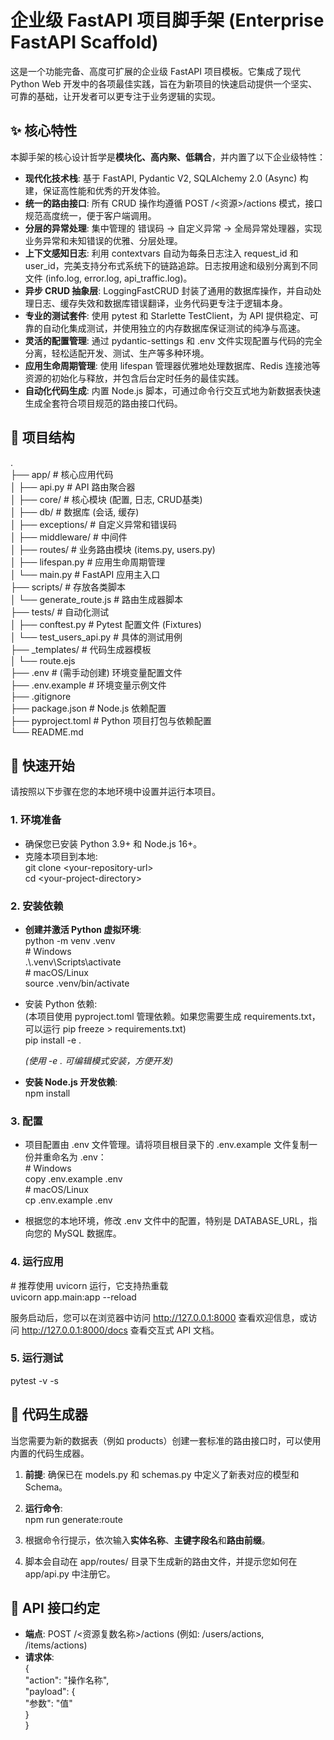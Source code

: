 # **企业级 FastAPI 项目脚手架 (Enterprise FastAPI Scaffold)**

这是一个功能完备、高度可扩展的企业级 FastAPI 项目模板。它集成了现代 Python Web 开发中的各项最佳实践，旨在为新项目的快速启动提供一个坚实、可靠的基础，让开发者可以更专注于业务逻辑的实现。

## **✨ 核心特性**

本脚手架的核心设计哲学是**模块化、高内聚、低耦合**，并内置了以下企业级特性：

* **现代化技术栈**: 基于 FastAPI, Pydantic V2, SQLAlchemy 2.0 (Async) 构建，保证高性能和优秀的开发体验。  
* **统一的路由接口**: 所有 CRUD 操作均遵循 POST /\<资源\>/actions 模式，接口规范高度统一，便于客户端调用。  
* **分层的异常处理**: 集中管理的 错误码 \-\> 自定义异常 \-\> 全局异常处理器，实现业务异常和未知错误的优雅、分层处理。  
* **上下文感知日志**: 利用 contextvars 自动为每条日志注入 request\_id 和 user\_id，完美支持分布式系统下的链路追踪。日志按用途和级别分离到不同文件 (info.log, error.log, api\_traffic.log)。  
* **异步 CRUD 抽象层**: LoggingFastCRUD 封装了通用的数据库操作，并自动处理日志、缓存失效和数据库错误翻译，业务代码更专注于逻辑本身。  
* **专业的测试套件**: 使用 pytest 和 Starlette TestClient，为 API 提供稳定、可靠的自动化集成测试，并使用独立的内存数据库保证测试的纯净与高速。  
* **灵活的配置管理**: 通过 pydantic-settings 和 .env 文件实现配置与代码的完全分离，轻松适配开发、测试、生产等多种环境。  
* **应用生命周期管理**: 使用 lifespan 管理器优雅地处理数据库、Redis 连接池等资源的初始化与释放，并包含后台定时任务的最佳实践。  
* **自动化代码生成**: 内置 Node.js 脚本，可通过命令行交互式地为新数据表快速生成全套符合项目规范的路由接口代码。

## **📂 项目结构**

.  
├── app/                  \# 核心应用代码  
│   ├── api.py            \# API 路由聚合器  
│   ├── core/             \# 核心模块 (配置, 日志, CRUD基类)  
│   ├── db/               \# 数据库 (会话, 缓存)  
│   ├── exceptions/       \# 自定义异常和错误码  
│   ├── middleware/       \# 中间件  
│   ├── routes/           \# 业务路由模块 (items.py, users.py)  
│   ├── lifespan.py       \# 应用生命周期管理  
│   └── main.py           \# FastAPI 应用主入口  
├── scripts/              \# 存放各类脚本  
│   └── generate\_route.js \# 路由生成器脚本  
├── tests/                \# 自动化测试  
│   ├── conftest.py       \# Pytest 配置文件 (Fixtures)  
│   └── test\_users\_api.py \# 具体的测试用例  
├── \_templates/           \# 代码生成器模板  
│   └── route.ejs  
├── .env                  \# (需手动创建) 环境变量配置文件  
├── .env.example          \# 环境变量示例文件  
├── .gitignore  
├── package.json          \# Node.js 依赖配置  
├── pyproject.toml        \# Python 项目打包与依赖配置  
└── README.md

## **🚀 快速开始**

请按照以下步骤在您的本地环境中设置并运行本项目。

### **1\. 环境准备**

* 确保您已安装 Python 3.9+ 和 Node.js 16+。  
* 克隆本项目到本地:  
  git clone \<your-repository-url\>  
  cd \<your-project-directory\>

### **2\. 安装依赖**

* **创建并激活 Python 虚拟环境**:  
  python \-m venv .venv  
  \# Windows  
  .\\.venv\\Scripts\\activate  
  \# macOS/Linux  
  source .venv/bin/activate

* 安装 Python 依赖:  
  (本项目使用 pyproject.toml 管理依赖。如果您需要生成 requirements.txt，可以运行 pip freeze \> requirements.txt)  
  pip install \-e .

  *(使用 \-e . 可编辑模式安装，方便开发)*  
* **安装 Node.js 开发依赖**:  
  npm install

### **3\. 配置**

* 项目配置由 .env 文件管理。请将项目根目录下的 .env.example 文件复制一份并重命名为 .env：  
  \# Windows  
  copy .env.example .env  
  \# macOS/Linux  
  cp .env.example .env

* 根据您的本地环境，修改 .env 文件中的配置，特别是 DATABASE\_URL，指向您的 MySQL 数据库。

### **4\. 运行应用**

\# 推荐使用 uvicorn 运行，它支持热重载  
uvicorn app.main:app \--reload

服务启动后，您可以在浏览器中访问 http://127.0.0.1:8000 查看欢迎信息，或访问 http://127.0.0.1:8000/docs 查看交互式 API 文档。

### **5\. 运行测试**

pytest \-v \-s

## **🤖 代码生成器**

当您需要为新的数据表（例如 products）创建一套标准的路由接口时，可以使用内置的代码生成器。

1. **前提**: 确保已在 models.py 和 schemas.py 中定义了新表对应的模型和 Schema。  
2. **运行命令**:  
   npm run generate:route

3. 根据命令行提示，依次输入**实体名称**、**主键字段名**和**路由前缀**。  
4. 脚本会自动在 app/routes/ 目录下生成新的路由文件，并提示您如何在 app/api.py 中注册它。

## **🔌 API 接口约定**

* **端点**: POST /\<资源复数名称\>/actions (例如: /users/actions, /items/actions)  
* **请求体**:  
  {  
      "action": "操作名称",  
      "payload": {  
          "参数": "值"  
      }  
  }  
